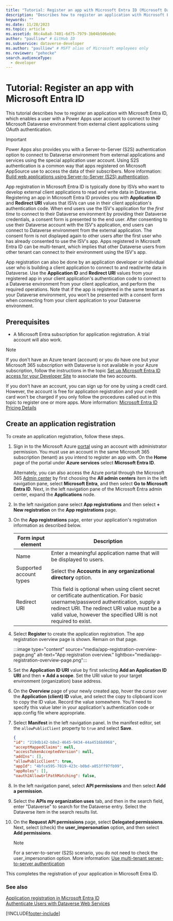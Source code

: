 ```yaml
---
title: "Tutorial: Register an app with Microsoft Entra ID (Microsoft Dataverse) | Microsoft Docs"
description: "Describes how to register an application with Microsoft Entra ID for authentication with Microsoft Dataverse web services."
keywords: ""
ms.date: 11/28/2023
ms.topic: article
ms.assetid: 86c4a8a8-7401-6d75-7979-3b04b506eb0c
author: "paulliew" # GitHub ID
ms.subservice: dataverse-developer
ms.author: "paulliew" # MSFT alias of Microsoft employees only
ms.reviewer: "pehecke"
search.audienceType: 
  - developer
---
```


# Tutorial: Register an app with Microsoft Entra ID

This tutorial describes how to register an application with Microsoft Entra ID, which enables a user with a Power Apps user account to connect to their Microsoft Dataverse environment from external client applications using OAuth authentication.

> [!IMPORTANT]
> Power Apps also provides you with a Server-to-Server (S2S) authentication option to connect to Dataverse environment from external applications and services using the special application user account. Using S2S authentication is a common way that apps registered on Microsoft AppSource use to access the data of their subscribers. More information: [Build web applications using Server-to-Server (S2S) authentication](build-web-applications-server-server-s2s-authentication.md).

App registration in Microsoft Entra ID is typically done by ISVs who want to develop external client applications to read and write data in Dataverse. Registering an app in Microsoft Entra ID provides you with **Application ID** and **Redirect URI** values that ISVs can use in their client application's authentication code. When end users use the ISV's application for the *first time* to connect to their Dataverse environment by providing their Dataverse credentials, a consent form is presented to the end user. After consenting to use their Dataverse account with the ISV's application, end users can connect to Dataverse environment from the external application. The consent form is not displayed again to other users after the first user who has already consented to use the ISV's app. Apps registered in Microsoft Entra ID can be multi-tenant, which implies that other Dataverse users from other tenant can connect to their environment using the ISV's app.

App registration can also be done by an application developer or individual user who is building a client application to connect to and read/write data in Dataverse. Use the **Application ID** and **Redirect URI** values from your registered app in your client application's authentication code to connect to a Dataverse environment from your client application, and perform the required operations. Note that if the app is registered in the same tenant as your Dataverse environment, you won't be presented with a consent form when connecting from your client application to your Dataverse environment.

## Prerequisites  

- A Microsoft Entra subscription for application registration. A trial account will also work.

> [!NOTE]
> If you don't have an Azure tenant (account) or you do have one but your Microsoft 365 subscription with Dataverse is not available in your Azure subscription, follow the instructions in the topic [Set up Microsoft Entra ID access for your Developer Site](/office/developer-program/microsoft-365-developer-program) to associate the two accounts.
>
> If you don't have an account, you can sign up for one by using a credit card. However, the account is free for application registration and your credit card won't be charged if you only follow the procedures called out in this topic to register one or more apps. More information: [Microsoft Entra ID Pricing Details](https://azure.microsoft.com/pricing/details/active-directory/)  
  
## Create an application registration

To create an application registration, follow these steps.
  
1. Sign in to the Microsoft Azure [portal](https://portal.azure.com/#home) using an account with administrator permission. You must use an account in the same Microsoft 365 subscription (tenant) as you intend to register an app with. On the **Home** page of the portal under **Azure services** select **Microsoft Entra ID**.

    Alternately, you can also access the Azure portal through the Microsoft 365 [Admin center](https://admin.microsoft.com/adminportal) by first choosing the **All admin centers** item in the left navigation pane, select **Microsoft Entra**, and then select **Go to Microsoft Entra ID**. Next, in the left navigation pane of the Microsoft Entra admin center, expand the  **Applications** node. 
  
2. In the left navigation pane select **App registrations** and then select **+ New registration** on the **App registrations** page.

3. On the **App registrations** page, enter your application's registration information as described below.

    | Form input element | Description |
    | --- | --- |
    | Name | Enter a meaningful application name that will be displayed to users. |
    | Supported account types | Select the **Accounts in any organizational directory** option. |
    | Redirect URI | This field is optional when using client secret or certificate authentication. For basic username/password authentication, supply a redirect URI. The redirect URI value must be a valid value, however the specified URI is not required to exist.|

4. Select **Register** to create the application registration. The app registration overview page is shown. Remain on that page.

    :::image type="content" source="media/app-registration-overview-page.png" alt-text="App registration overview." lightbox="media/app-registration-overview-page.png":::

5. Set the **Application ID URI** value by first selecting **Add an Application ID URI** and then **+ Add a scope**. Set the URI value to your target environment (organization) base address.

6. On the **Overview** page of your newly created app, hover the cursor over the **Application (client) ID** value, and select the copy to clipboard icon to copy the ID value. Record the value somewhere. You'll need to specify this value later in your application's authentication code or app.config file where appropriate.
  
7. Select **Manifest** in the left navigation panel. In the manifest editor, set the `allowPublicClient` property to `true` and select **Save**.

    ```JSON
    {
    "id": "219db142-b8e2-4645-9434-44a4516b8968",
    "acceptMappedClaims": null,
    "accessTokenAcceptedVersion": null,
    "addIns": [],
    "allowPublicClient": true,
    "appId": "4bfce595-7819-423c-b0bd-a053ff97fb99",
    "appRoles": [],
    "oauth2AllowUrlPathMatching": false,
    ```

8. In the left navigation panel, select **API permissions** and then select **Add a permission**.

9. Select the **APIs my organization uses** tab, and then in the search field, enter "Dataverse" to search for the Dataverse entry. Select the Dataverse item in the search results list.

10. On the **Request API permissions** page,  select **Delegated permissions**. Next, select (check) the **user_impersonation** option, and then select **Add permissions**.

    > [!NOTE]
    > For a server-to-server (S2S) scenario, you do not need to check the user_impersonation option. More information: [Use multi-tenant server-to-server authentication](use-multi-tenant-server-server-authentication.md)

This completes the registration of your application in Microsoft Entra ID.
  
### See also

[Application registration in Microsoft Entra ID](/azure/active-directory/develop/active-directory-integrating-applications)  
[Authenticate Users with Dataverse Web Services](authentication.md)

[!INCLUDE[footer-include](../../includes/footer-banner.md)]
